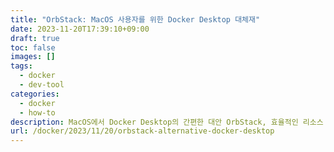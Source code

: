 ```yaml
---
title: "OrbStack: MacOS 사용자를 위한 Docker Desktop 대체재"
date: 2023-11-20T17:39:10+09:00
draft: true
toc: false
images: []
tags:
  - docker
  - dev-tool
categories:
  - docker
  - how-to
description: MacOS에서 Docker Desktop의 간편한 대안 OrbStack, 효율적인 리소스 관리와 사용자 친화적인 네트워킹 기능을 제공합니다. 개발 환경을 더욱 최적화하는 OrbStack의 특징을 소개합니다. 
url: /docker/2023/11/20/orbstack-alternative-docker-desktop
---
```

